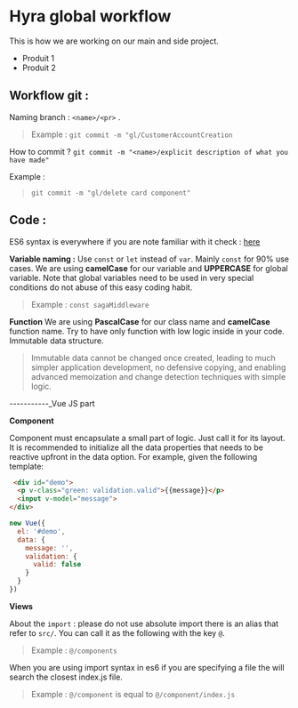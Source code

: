 
# Hyra global workflow
This is how we are working on our main and side project.
 - Produit 1
 - Produit 2

 ## Workflow git :
Naming branch : `<name>/<pr>` .
> Example :
```git commit -m "gl/CustomerAccountCreation```
>

How to commit ?
```git commit -m "<name>/explicit description of what you have made"```
>
Example :
> ```git commit -m "gl/delete card component"```


## Code :

ES6 syntax is everywhere if you are note familiar with it check : [here]( https://medium.freecodecamp.org/want-to-learn-es6-take-this-free-23-part-course-and-become-a-javascript-ninja-55002db1ff74)

**Variable naming :** 
Use `const` or `let` instead of `var`. Mainly `const` for 90% use cases.
We are using **camelCase** for our variable and **UPPERCASE** for global variable. 
Note that global variables need to be used in very special conditions do not abuse of this easy coding habit.
> Example : `const sagaMiddleware`

**Function**
We are using **PascalCase** for our class name and **camelCase** function name. Try to have only function with low logic inside in your code.
Immutable data structure.
> Immutable data cannot be changed once created, leading to much simpler application development, no defensive copying, and enabling advanced memoization and change detection techniques with simple logic.

-----------_Vue JS part

**Component**

Component must encapsulate a small part of logic. Just call it for its layout. 
It is recommended to initialize all the data properties that needs to be reactive upfront in the data option. For example, given the following template:

```html
 <div id="demo">
  <p v-class="green: validation.valid">{{message}}</p>
  <input v-model="message">
</div> 
```
```javascript
new Vue({
  el: '#demo',
  data: {
    message: '',
    validation: {
      valid: false
    }
  }
})
```

**Views**

About the `import` : please do not use absolute import there is an alias that refer to `src/`. You can call it as the following with the key `@`.
> Example : `@/components`

When you are using import syntax in es6 if you are specifying a file the will search the closest index.js file. 
> Example : `@/component` is equal to `@/component/index.js` 

